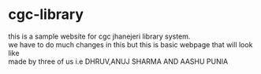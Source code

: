 # cgc-library
this is a sample website for cgc jhanejeri library system.
<br>
we have to do much changes in this but this is basic webpage that will look like
<br>
made by three of us i.e DHRUV,ANUJ SHARMA AND AASHU PUNIA
